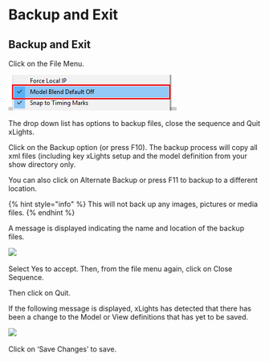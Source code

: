 # Backup and Exit

## Backup and Exit

Click on the File Menu.

![](../../.gitbook/assets/image%20%2832%29.png)

The drop down list has options to backup files, close the sequence and Quit xLights.

Click on the Backup option \(or press F10\).  The backup process will copy all xml files \(including key xLights setup and the model definition from your show directory only.

You can also click on Alternate Backup or press F11 to backup to a different location.

{% hint style="info" %}
This will not back up any images, pictures or media files.
{% endhint %}

A message is displayed indicating the name and location of the backup files.

![](https://lh5.googleusercontent.com/1FiwD0OceJZWIBo59970AGhf7OgQbfU0xCZYgdGhdOYdMT6CHQ8T_05PdZlltOK5gBd3xQfQUcEq2TMtN7X2nsIju0Y7_JZOJ4BQ15c5UUtk-Sdq_26h3ytomkHGIMl3oG2BdGrl)

Select Yes to accept.  Then, from the file menu again, click on Close Sequence.

Then click on Quit.  
  
If the following message is displayed, xLights has detected that there has been a change to the Model or View definitions that has yet to be saved.

![](https://lh3.googleusercontent.com/P0kwwHQy73eMDquOi9aiak9nMBULUy90y_gwvNW0vLft9vB47KvuUXHXGnICTbPpcZnUGUkElxomAJqAs2H54fGB6WcDtc0HTcD-1pLx37ZGyfLOTiVzf84qzT0DLVlGQJ6BawCs)

Click on ‘Save Changes’ to save.

